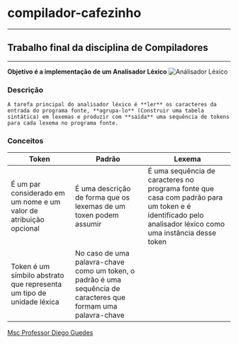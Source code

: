 # compilador-cafezinho
***
## Trabalho final da disciplina de Compiladores
***
**Objetivo é a implementação  de um Analisador Léxico**
![Análisador Léxico](https://drive.google.com/file/d/1VzJH1Aiavb4KSCJJv5Qn_BusCmsRAn63/view?usp=sharing)
### Descrição
```
A tarefa principal do analisador léxico é **ler** os caracteres da entrada do programa fonte, **agrupa-lo** (Construir uma tabela sintática) em lexemas e produzir com **saída** uma sequência de tokens para cada lexema no programa fonte. 
```
### Conceitos
|Token| Padrão|Lexema|
|  - | -    | -|  
|É um par considerado em um nome e um valor de atribuição opcional|É uma descrição de forma que os lexemas de um toxen podem assumir|É uma sequência de caracteres no programa fonte que casa com padrão para um token e é identificado pelo analisador léxico como uma instãncia desse token|
|Token é um símbilo abstrato que representa um tipo de unidade léxica|No caso de uma palavra-chave como um token, o padrão é uma sequência de caracteres que formam uma palavra-chave||




[Msc Professor Diego Guedes](https://github.com/diegoguedes "Github") 
